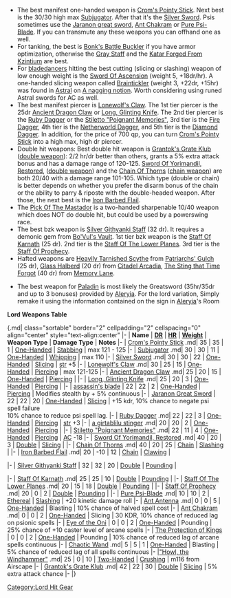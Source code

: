 -   The best manifest one-handed weapon is [Crom's Pointy
    Stick](Crom's_Pointy_Stick "wikilink"). Next best is the 30/30 high
    max [Subjugator](Subjugator "wikilink"). After that it's the [Silver
    Sword](Silver_Sword "wikilink"). Psis sometimes use the [Jaranon
    great sword](A_Jaranon_great_sword_(Lord).md "wikilink"), [Ant
    Chakram](Ant_Chakram "wikilink") or [Pure
    Psi-Blade](Pure_Psi-Blade "wikilink"). If you can transmute any
    these weapons you can offhand one as well.
-   For tanking, the best is [Bonk's Battle
    Buckler](Bonk's_Battle_Buckler "wikilink") if you have armor
    optimization, otherwise the [Gray Staff](Gray_Staff "wikilink") and
    the [Katar Forged From
    Kzintium](Katar_Forged_From_Kzintium "wikilink") are best.
-   For [bladedancers](:Category:Bladedancers.md "wikilink") hitting the
    best cutting (slicing or slashing) weapon of low enough weight is
    the [Sword Of Ascension](Sword_Of_Ascension "wikilink") (weight 5,
    +18dr/hr). A one-handed slicing weapon called
    [Braintickler](Braintickler "wikilink") (weight 3, +22dr, +15hr) was
    found in [Astral](Astral "wikilink") on [A nagging
    notion](A_nagging_notion "wikilink"). Worth considering using runed
    Astral swords for AC as well.
-   The best manifest piercer is [Lonewolf's
    Claw](Lonewolf's_Claw "wikilink"). The 1st tier piercer is the 25dr
    [Ancient Dragon Claw](Ancient_Dragon_Claw "wikilink") or [Long,
    Glinting Knife](Long,_Glinting_Knife "wikilink"). The 2nd tier
    piercer is the [Ruby Dagger](Ruby_Dagger "wikilink") or the
    [Stiletto "Poignant
    Memories"](Stiletto_"Poignant_Memories" "wikilink"), 3rd tier is the
    [Fire Dagger](Fire_Dagger "wikilink"), 4th tier is the [Netherworld
    Dagger](Netherworld_Dagger "wikilink"), and 5th tier is the [Diamond
    Dagger](Diamond_Dagger "wikilink"). In addition, for the price of
    700 qp, you can turn [Crom's Pointy
    Stick](Crom's_Pointy_Stick "wikilink") into a high max, high dr
    piercer.
-   Double hit weapons: Best double hit weapon is [Grantok's Grate
    Klub](Grantok's_Grate_Klub "wikilink") ([double
    weapon](:Category:Double_Weapons.md "wikilink")): 2/2 hr/dr better
    than others, grants a 5% extra attack bonus and has a damage range
    of 120-125. [Sword Of Yorimandil,
    Restored](Sword_Of_Yorimandil,_Restored "wikilink"), ([double
    weapon](:Category:Double_Weapons.md "wikilink")) and the [Chain Of
    Thorns](Chain_Of_Thorns "wikilink") ([chain
    weapon](:Category:Chain_Weapons.md "wikilink")) are both 20/40 with
    a damage range 101-105. Which type (double or chain) is better
    depends on whether you prefer the disarm bonus of the chain or the
    ability to parry & riposte with the double-headed weapon. After
    those, the next best is the [Iron Barbed
    Flail](Iron_Barbed_Flail "wikilink").
-   The [Pick Of The Mastador](Pick_Of_The_Mastador "wikilink") is a
    two-handed sharpenable 10/40 weapon which does NOT do double hit,
    but could be used by a powerswing race.
-   The best bzk weapon is [Silver Githyanki
    Staff](Silver_Staff_(Weapon).md "wikilink") (32 dr). It requires a
    demonic gem from [ Bo'Vul's
    Vault](:Category:_Bo'Vul's_Vault.md "wikilink"). 1st tier bzk weapon
    is the [Staff Of Karnath](Staff_Of_Karnath "wikilink") (25 dr). 2nd
    tier is the [Staff Of The Lower
    Planes](Staff_Of_The_Lower_Planes "wikilink"). 3rd tier is the
    [Staff Of Prophecy](Staff_Of_Prophecy "wikilink").
-   Hafted weapons are [Heavily Tarnished
    Scythe](Heavily_Tarnished_Scythe "wikilink") from [ Patriarchs'
    Gulch](:Category:_Patriarchs'_Gulch.md "wikilink") (25 dr), [Glass
    Halberd](Glass_Halberd "wikilink") (20 dr) from [ Citadel
    Arcadia](:Category:_Citadel_Arcadia.md "wikilink"), [The Sting that
    Time Forgot](The_Sting_that_Time_Forgot "wikilink") (40 dr) from [
    Memory Lane](:Category:_Memory_Lane.md "wikilink").

<!-- -->

-   The best weapon for [Paladin](:Category:_Paladins.md "wikilink") is
    most likely the Greatsword (35hr/35dr and up to 3 bonuses) provided
    by [Aleryia](Aleryia "wikilink"). For the lord variation, Simply
    remake it using the information contained on the sign in
    [Aleryia](Aleryia "wikilink")'s Room

**Lord Weapons Table**

{.md\| class="sortable" border="2" cellpadding="2" cellspacing="0"
align="center" style="text-align:center" \|- \| **Name** \|
**[DR](Damage_Roll "wikilink")** \| **[HR](Hit_Roll.md "wikilink")** \|
**[Weight](Object_Weight.md "wikilink")** \| **Weapon Type** \| **Damage
Type** \| **Notes** \|- \| [Crom's Pointy
Stick](Crom's_Pointy_Stick "wikilink") .md\| 35 \| 35 \| 1 \|
[One-Handed](:Category:Standard_One-Handed_Weapons "wikilink") \|
[Stabbing](:Category:Melee_Weapons_That_Stab.md "wikilink") \| max 121 -
125 \|- \| [Subjugator](Subjugator "wikilink") .md\| 30 \| 30 \| 11 \|
[One-Handed](:Category:Standard_One-Handed_Weapons "wikilink") \|
[Whipping](:Category:Melee_Weapons_That_Whip.md "wikilink") \| max 110
\|- \| [Silver Sword](Silver_Sword "wikilink") .md\| 30 \| 30 \| 22 \|
[One-Handed](:Category:Standard_One-Handed_Weapons "wikilink") \|
[Slicing](:Category:Melee_Weapons_That_Slice.md "wikilink") \|
[str](Strength.md "wikilink") +5 \|- \| [Lonewolf's
Claw](Lonewolf's_Claw "wikilink") .md\| 30 \| 25 \| 15 \|
[One-Handed](:Category:Standard_One-Handed_Weapons "wikilink") \|
[Piercing](:Category:Melee_Weapons_That_Pierce.md "wikilink") \| max
121-125 \|- \| [Ancient Dragon Claw](Ancient_Dragon_Claw "wikilink")
.md\| 25 \| 20 \| 15 \|
[One-Handed](:Category:Standard_One-Handed_Weapons "wikilink") \|
[Piercing](:Category:Melee_Weapons_That_Pierce.md "wikilink") \| \|- \|
[Long, Glinting Knife](Long,_Glinting_Knife "wikilink") .md\| 25 \| 20
\| 3 \| [One-Handed](:Category:Standard_One-Handed_Weapons "wikilink")
\| [Piercing](:Category:Melee_Weapons_That_Pierce.md "wikilink") \| \|-
\| [assassin's blade](assassin's_blade_(Lord).md "wikilink") \| 22 \| 22
\| 2 \|
[One-Handed](:Category:Standard_One-Handed_Weapons.md "wikilink") \|
[Piercing](:Category:Melee_Weapons_That_Pierce.md "wikilink") \|
Modifies stealth by + 5% continuous \|- \| [Jaranon Great
Sword](A_Jaranon_great_sword_(Lord).md "wikilink") \| 22 \| 22 \| 20 \|
[One-Handed](:Category:Standard_One-Handed_Weapons.md "wikilink") \|
[Slicing](:Category:Melee_Weapons_That_Slice.md "wikilink") \| +15 kdr,
10% chance to negate psi spell failure  
10% chance to reduce psi spell lag. \|- \| [Ruby
Dagger](Ruby_Dagger "wikilink") .md\| 22 \| 22 \| 3 \|
[One-Handed](:Category:Standard_One-Handed_Weapons "wikilink") \|
[Piercing](:Category:Melee_Weapons_That_Pierce.md "wikilink") \|
[str](Strength.md "wikilink") +3 \|- \| [a girtablilu
stinger](a_girtablilu_stinger "wikilink") .md\| 20 \| 20 \| 2 \|
[One-Handed](:Category:Standard_One-Handed_Weapons "wikilink") \|
[Piercing](:Category:Melee_Weapons_That_Pierce.md "wikilink") \| \|- \|
[Stiletto "Poignant Memories"](Stiletto_"Poignant_Memories" "wikilink")
.md\| 22 \| 11 \| 4 \|
[One-Handed](:Category:Standard_One-Handed_Weapons "wikilink") \|
[Piercing](:Category:Melee_Weapons_That_Pierce.md "wikilink") \|
[AC](Armor_Class.md "wikilink") -18 \|- \| [Sword Of Yorimandil,
Restored](Sword_Of_Yorimandil,_Restored "wikilink") .md\| 40 \| 20 \| 3
\| [Double](:Category:Double_Weapons "wikilink") \|
[Slicing](:Category:Melee_Weapons_That_Slice.md "wikilink") \| \|- \|
[Chain Of Thorns](Chain_Of_Thorns "wikilink") .md\| 40 \| 20 \| 25 \|
[Chain](:Category:Chain_Weapons "wikilink") \|
[Slashing](:Category:Melee_Weapons_That_Slash.md "wikilink") \| \|- \|
[Iron Barbed Flail](Iron_Barbed_Flail "wikilink") .md\| 20 \| -10 \| 12
\| [Chain](:Category:Chain_Weapons "wikilink") \|
[Clawing](:Category:Melee_Weapons_That_Claw.md "wikilink") \|

\|- \| [Silver Githyanki Staff](Silver_Staff_(Weapon).md "wikilink") \|
32 \| 32 \| 20 \| [Double](:Category:Double_Weapons.md "wikilink") \|
[Pounding](:Category:Melee_Weapons_That_Pound.md "wikilink") \|

\|- \| [Staff Of Karnath](Staff_Of_Karnath "wikilink") .md\| 25 \| 25 \|
10 \| [Double](:Category:Double_Weapons "wikilink") \|
[Pounding](:Category:Melee_Weapons_That_Pound.md "wikilink") \| \|- \|
[Staff Of The Lower Planes](Staff_Of_The_Lower_Planes "wikilink") .md\|
20 \| 15 \| 18 \| [Double](:Category:Double_Weapons "wikilink") \|
[Pounding](:Category:Melee_Weapons_That_Pound.md "wikilink") \| \|- \|
[Staff Of Prophecy](Staff_Of_Prophecy "wikilink") .md\| 20 \| 0 \| 2 \|
[Double](:Category:Double_Weapons "wikilink") \|
[Pounding](:Category:Melee_Weapons_That_Pound.md "wikilink") \| \|- \|
[Pure Psi-Blade](Pure_Psi-Blade "wikilink") .md\| 10 \| 10 \| 2 \|
[Ethereal](:Category:Ethereal_Weapons "wikilink") \|
[Slashing](:Category:Melee_Weapons_That_Slash.md "wikilink") \| +20
kinetic damage roll \|- \| [Ant Antenna](Ant_Antenna "wikilink") .md\| 0
\| 0 \| 5 \|
[One-Handed](:Category:Standard_One-Handed_Weapons "wikilink") \|
Blasting \| 10% chance of halved spell cost \|- \| [Ant
Chakram](Ant_Chakram "wikilink") .md\| 0 \| 0 \| 2 \|
[One-Handed](:Category:Standard_One-Handed_Weapons "wikilink") \|
Slicing \| 30 KDR, 10% chance of reduced lag on psionic spells \|- \|
[Eye of the Oni](Eye_Of_The_Oni.md "wikilink") \| 0 \| 0 \| 2 \|
[One-Handed](:Category:Standard_One-Handed_Weapons.md "wikilink") \|
Pounding \| 25% chance of +10 caster level of arcane spells \|- \| [The
Protection of Kings](Protection_Of_Kings.md "wikilink") \| 0 \| 0 \| 2
\| [One-Handed](:Category:Standard_One-Handed_Weapons.md "wikilink") \|
Pounding \| 10% chance of reduced lag of arcane spells continuous \|- \|
[Chaotic Wand](Chaotic_Wand "wikilink") .md\| 5 \| 5 \| 1 \|
[One-Handed](:Category:Standard_One-Handed_Weapons "wikilink") \|
Blasting \| 5% chance of reduced lag of all spells continuous \|-
\|["Howl, the Windhammer"]("Howl,_the_Windhammer" "wikilink") .md\| 25
\| 0 \| 10 \|
[Two-Handed](:Category:Standard_Two-Handed_Weapons "wikilink") \|
[Crushing](:Category:Melee_Weapons_That_Crush.md "wikilink") \| m116
from Airscape \|- \| [Grantok's Grate
Klub](Grantok's_Grate_Klub "wikilink") .md\| 42 \| 22 \| 30 \|
[Double](:Category:Double_Weapons "wikilink") \|
[Slicing](:Category:Melee_Weapons_That_Slice.md "wikilink") \| 5% extra
attack chance \|- \|}

[Category:Lord Hit Gear](Category:Lord_Hit_Gear "wikilink")
